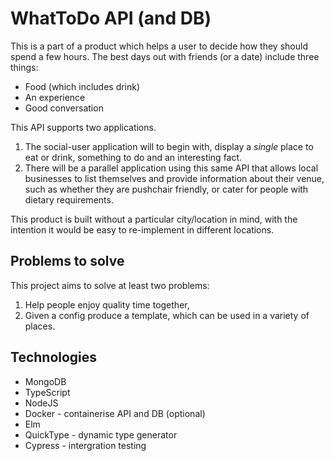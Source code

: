 # WhatToDo API (and DB)

This is a part of a product which helps a user to decide how they should spend a few hours.
The best days out with friends (or a date) include three things:
- Food (which includes drink) 
- An experience
- Good conversation  

This API supports two applications.
1. The social-user application will to begin with, display a _single_ place to eat or drink, something to do and an interesting fact. 
2. There will be a parallel application using this same API that allows local businesses to list themselves and provide information about their venue, such as whether they are pushchair friendly, or cater for people with dietary requirements.

This product is built without a particular city/location in mind, with the intention it would be easy to re-implement in different locations. 

## Problems to solve

This project aims to solve at least two problems: 
1. Help people enjoy quality time together, 
2. Given a config produce a template, which can be used in a variety of places.  


## Technologies
- MongoDB
- TypeScript
- NodeJS
- Docker - containerise API and DB (optional)
- Elm
- QuickType - dynamic type generator
- Cypress - intergration testing

